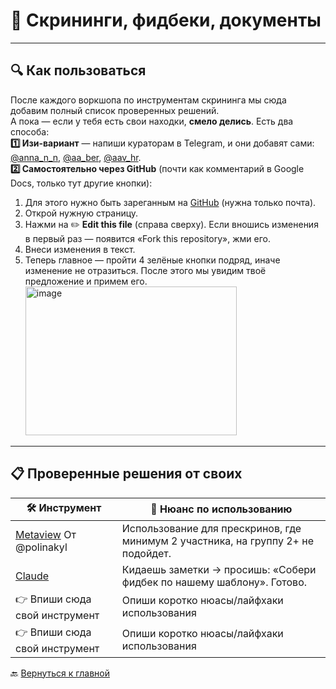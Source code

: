 # 📄 Скрининги, фидбеки, документы  

---

## 🔍 Как пользоваться  
После каждого воркшопа по инструментам скрининга мы сюда добавим полный список проверенных решений.  
А пока — если у тебя есть свои находки, **смело делись**. Есть два способа:     
**1️⃣ Изи-вариант** — напиши кураторам в Telegram, и они добавят сами: [@anna_n_n](https://t.me/anna_n_n), [@aa_ber](https://t.me/aa_ber), [@aav_hr](https://t.me/aav_hr).   
**2️⃣ Самостоятельно через GitHub** (почти как комментарий в Google Docs, только тут другие кнопки):  
  1. Для этого нужно быть зареганным на [GitHub](https://github.com) (нужна только почта).  
  2. Открой нужную страницу.  
  3. Нажми на ✏️ **Edit this file** (справа сверху). Если вношись изменения в первый раз — появится «Fork this repository», жми его.  
  4. Внеси изменения в текст.  
  5. Теперь главное — пройти 4 зелёные кнопки подряд, иначе изменение не отразиться. После этого мы увидим твоё предложение и примем его.  
    <img width="338" height="238" alt="image" src="https://github.com/user-attachments/assets/157a3076-e0aa-4d04-a888-7dc4f469d6d9" />


---

## 📋 Проверенные решения от своих  

| 🛠 Инструмент | 🔧 Нюанс по использованию |
|--------------|---------------------------|
| [Metaview](https://www.metaview.ai/) От @polinakyl | Использование для прескринов, где минимум 2 участника, на группу 2+ не подойдет. |
| [Claude](https://claude.ai) | Кидаешь заметки → просишь: «Собери фидбек по нашему шаблону». Готово. |
| 👉 Впиши сюда свой инструмент | Опиши коротко нюасы/лайфхаки использования|
| 👉 Впиши сюда свой инструмент | Опиши коротко нюасы/лайфхаки использования |


🔙 [Вернуться к главной](https://github.com/Hunters-of-the-World-WIKI/ai-start-here)
